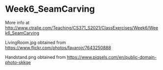 # Week6_SeamCarving

More info at 
http://www.ctralie.com/Teaching/CS371_S2021/ClassExercises/Week6/Week6_SeamCarving

LivingRoom.jpg obtained from
https://www.flickr.com/photos/favarojr/7643250888


Handstand.png obtained from
https://www.piqsels.com/en/public-domain-photo-skkqe


